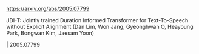 https://arxiv.org/abs/2005.07799

JDI-T: Jointly trained Duration Informed Transformer for Text-To-Speech
  without Explicit Alignment (Dan Lim, Won Jang, Gyeonghwan O, Heayoung Park, Bongwan Kim, Jaesam Yoon)

| 2005.07799
